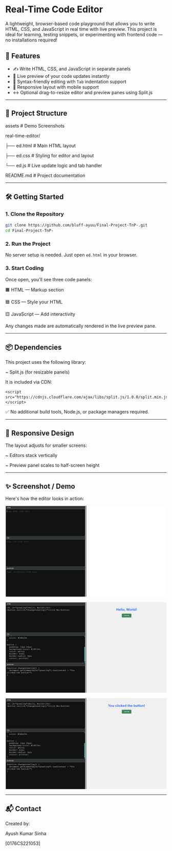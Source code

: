 # Real-Time Code Editor

A lightweight, browser-based code playground that allows you to write HTML, CSS, and JavaScript in real time with live preview.
This project is ideal for learning, testing snippets, or experimenting with frontend code — no installations required!

## 🚀 Features

- ✍️ Write HTML, CSS, and JavaScript in separate panels
- 🔄 Live preview of your code updates instantly
- 🎯 Syntax-friendly editing with `Tab` indentation support
- 📱 Responsive layout with mobile support
- ↔️ Optional drag-to-resize editor and preview panes using Split.js

---

## 📁 Project Structure

assets # Demo Screenshots

real-time-editor/

├── ed.html # Main HTML layout

├── ed.css # Styling for editor and layout

└── ed.js # Live update logic and tab handler

README.md # Project documentation

---

## 🛠️ Getting Started

### 1. Clone the Repository

```bash
git clone https://github.com/bluff-ayuu/Final-Project-TnP-.git
cd Final-Project-TnP-
```

### 2. Run the Project

No server setup is needed. Just open `ed.html` in your browser.

### 3. Start Coding

Once open, you'll see three code panels:

🟧 HTML — Markup section

🟦 CSS — Style your HTML

🟨 JavaScript — Add interactivity

Any changes made are automatically rendered in the live preview pane.

---

## 📦 Dependencies

This project uses the following library:

~ Split.js (for resizable panels)

It is included via CDN:
```
<script src="https://cdnjs.cloudflare.com/ajax/libs/split.js/1.0.0/split.min.js"></script>
```

✅ No additional build tools, Node.js, or package managers required.

---

## 📱 Responsive Design

The layout adjusts for smaller screens:

~ Editors stack vertically

~ Preview panel scales to half-screen height

---

## ✨ Screenshot / Demo

Here's how the editor looks in action:

![Live Preview Screenshot](/assets/Screenshot1.png)

![Live Preview Screenshot](/assets/Screenshot2.png)

![Live Preview Screenshot](/assets/Screenshot3.png)

---

## 📬 Contact

Created by:

Ayush Kumar Sinha

[0176CS221053]

